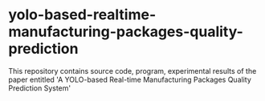 # yolo-based-realtime-manufacturing-packages-quality-prediction
This repository contains source code, program, experimental results of the paper entitled 'A YOLO-based Real-time Manufacturing Packages  Quality Prediction System'
